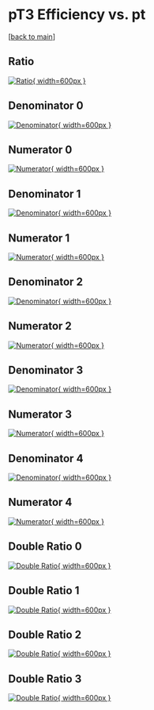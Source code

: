 # pT3 Efficiency vs. pt

[[back to main](./)]



## Ratio

[![Ratio](../mtv/var/pT3_base_0_1_eff_pt.png){ width=600px }](../mtv/var/pT3_base_0_1_eff_pt.pdf)

## Denominator 0

[![Denominator](../mtv/den/pT3_base_0_1_eff_pt_den0.png){ width=600px }](../mtv/den/pT3_base_0_1_eff_pt_den0.pdf)

## Numerator 0

[![Numerator](../mtv/num/pT3_base_0_1_eff_pt_num0.png){ width=600px }](../mtv/num/pT3_base_0_1_eff_pt_num0.pdf)

## Denominator 1

[![Denominator](../mtv/den/pT3_base_0_1_eff_pt_den1.png){ width=600px }](../mtv/den/pT3_base_0_1_eff_pt_den1.pdf)

## Numerator 1

[![Numerator](../mtv/num/pT3_base_0_1_eff_pt_num1.png){ width=600px }](../mtv/num/pT3_base_0_1_eff_pt_num1.pdf)

## Denominator 2

[![Denominator](../mtv/den/pT3_base_0_1_eff_pt_den2.png){ width=600px }](../mtv/den/pT3_base_0_1_eff_pt_den2.pdf)

## Numerator 2

[![Numerator](../mtv/num/pT3_base_0_1_eff_pt_num2.png){ width=600px }](../mtv/num/pT3_base_0_1_eff_pt_num2.pdf)

## Denominator 3

[![Denominator](../mtv/den/pT3_base_0_1_eff_pt_den3.png){ width=600px }](../mtv/den/pT3_base_0_1_eff_pt_den3.pdf)

## Numerator 3

[![Numerator](../mtv/num/pT3_base_0_1_eff_pt_num3.png){ width=600px }](../mtv/num/pT3_base_0_1_eff_pt_num3.pdf)

## Denominator 4

[![Denominator](../mtv/den/pT3_base_0_1_eff_pt_den4.png){ width=600px }](../mtv/den/pT3_base_0_1_eff_pt_den4.pdf)

## Numerator 4

[![Numerator](../mtv/num/pT3_base_0_1_eff_pt_num4.png){ width=600px }](../mtv/num/pT3_base_0_1_eff_pt_num4.pdf)

## Double Ratio 0

[![Double Ratio](../mtv/ratio/pT3_base_0_1_eff_pt_ratio0.png){ width=600px }](../mtv/ratio/pT3_base_0_1_eff_pt_ratio0.pdf)

## Double Ratio 1

[![Double Ratio](../mtv/ratio/pT3_base_0_1_eff_pt_ratio1.png){ width=600px }](../mtv/ratio/pT3_base_0_1_eff_pt_ratio1.pdf)

## Double Ratio 2

[![Double Ratio](../mtv/ratio/pT3_base_0_1_eff_pt_ratio2.png){ width=600px }](../mtv/ratio/pT3_base_0_1_eff_pt_ratio2.pdf)

## Double Ratio 3

[![Double Ratio](../mtv/ratio/pT3_base_0_1_eff_pt_ratio3.png){ width=600px }](../mtv/ratio/pT3_base_0_1_eff_pt_ratio3.pdf)

